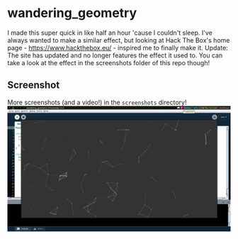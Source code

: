 # wandering_geometry
I made this super quick in like half an hour 'cause I couldn't sleep. I've always wanted to make a similar effect, but looking at Hack The Box's home page - https://www.hackthebox.eu/ - inspired me to finally make it.
Update: The site has updated and no longer features the effect it used to. You can take a look at the effect in the screenshots folder of this repo though!

## Screenshot
More screenshots (and a video!) in the `screenshots` directory!
![with points](https://raw.githubusercontent.com/procub3r/wandering_geometry/master/screenshots/withPoints.png)
